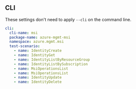 ## CLI

These settings don't need to apply `--cli` on the command line.

``` yaml
cli:
  cli-name: msi
  package-name: azure-mgmt-msi
  namespace: azure.mgmt.msi
  test-scenario:
    - name: IdentityCreate
    - name: IdentityGet
    - name: IdentityListByResourceGroup
    - name: IdentityListBySubscription
    - name: MsiOperationsList
    - name: MsiOperationsList
    - name: IdentityUpdate
    - name: IdentityDelete
```